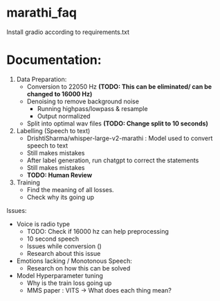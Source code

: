 # marathi_faq
Install gradio according to requirements.txt

# Documentation:
1) Data Preparation:
   * Conversion to 22050 Hz **(TODO: This can be eliminated/ can be changed to 16000 Hz)**
   * Denoising to remove background noise
     * Running highpass/lowpass & resample
     * Output normalized
   * Split into optimal wav files **(TODO: Change split to 10 seconds)**
2) Labelling (Speech to text)
   * DrishtiSharma/whisper-large-v2-marathi : Model used to convert speech to text
   * Still makes mistakes
   * After label generation, run chatgpt to correct the statements
   * Still makes mistakes
   * **TODO: Human Review**
3) Training
   * Find the meaning of all losses.
   * Check why its going up


Issues:
* Voice is radio type
  * TODO: Check if 16000 hz can help preprocessing
  * 10 second speech
  * Issues while conversion ()
  * Research about this issue
* Emotions lacking / Monotonous Speech:
  * Research on how this can be solved
* Model Hyperparameter tuning
  * Why is the train loss going up
  * MMS paper : VITS -> What does each thing mean?
